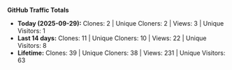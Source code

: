 
**GitHub Traffic Totals**

- **Today (2025-09-29):** Clones: 2 | Unique Cloners: 2 | Views: 3 | Unique Visitors: 1
- **Last 14 days:** Clones: 11 | Unique Cloners: 10 | Views: 22 | Unique Visitors: 8
- **Lifetime:** Clones: 39 | Unique Cloners: 38 | Views: 231 | Unique Visitors: 63
